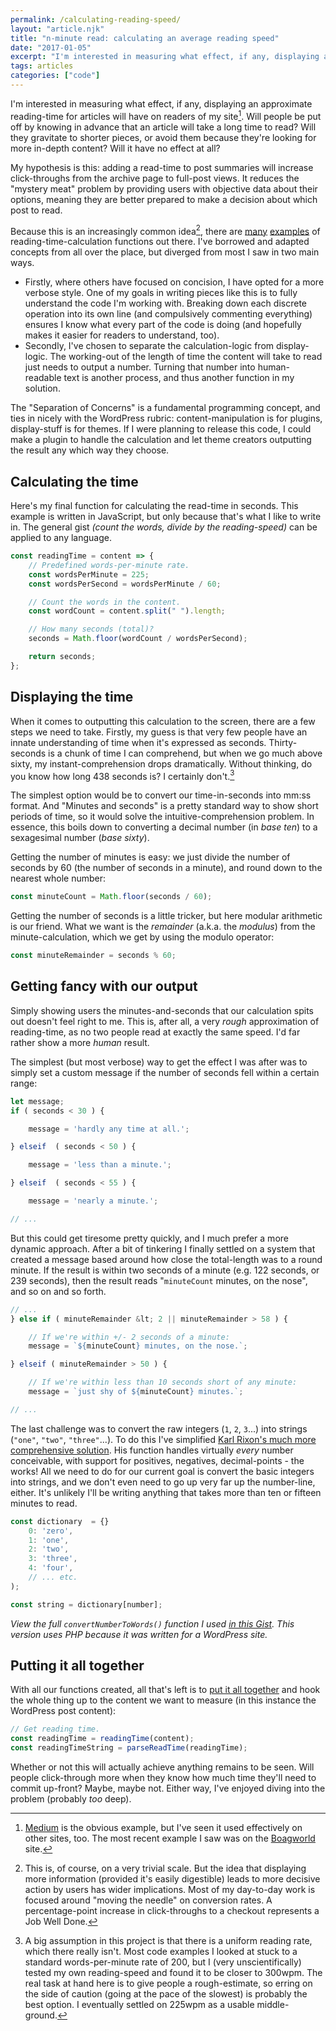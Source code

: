 ```yaml
---
permalink: /calculating-reading-speed/
layout: "article.njk"
title: "n-minute read: calculating an average reading speed"
date: "2017-01-05"
excerpt: "I'm interested in measuring what effect, if any, displaying an approximate reading-time for articles will have on readers of my site."
tags: articles
categories: ["code"]
---
```


I'm interested in measuring what effect, if any, displaying an approximate reading-time for articles will have on readers of my site[^1]. Will people be put off by knowing in advance that an article will take a long time to read? Will they gravitate to shorter pieces, or avoid them because they're looking for more in-depth content? Will it have no effect at all?

My hypothesis is this: adding a read-time to post summaries will increase click-throughs from the archive page to full-post views. It reduces the "mystery meat" problem by providing users with objective data about their options, meaning they are better prepared to make a decision about which post to read.

Because this is an increasingly common idea[^2], there are [many](http://zurb.com/forrst/posts/Medium_like_estimated_reading_time_in_PHP-G6j) [examples](https://gist.github.com/mynameispj/3170442) of reading-time-calculation functions out there. I've borrowed and adapted concepts from all over the place, but diverged from most I saw in two main ways.

-   Firstly, where others have focused on concision, I have opted for a more verbose style. One of my goals in writing pieces like this is to fully understand the code I'm working with. Breaking down each discrete operation into its own line (and compulsively commenting everything) ensures I know what every part of the code is doing (and hopefully makes it easier for readers to understand, too).
-   Secondly, I've chosen to separate the calculation-logic from display-logic. The working-out of the length of time the content will take to read just needs to output a number. Turning that number into human-readable text is another process, and thus another function in my solution.

The "Separation of Concerns" is a fundamental programming concept, and ties in nicely with the WordPress rubric: content-manipulation is for plugins, display-stuff is for themes. If I were planning to release this code, I could make a plugin to handle the calculation and let theme creators outputting the result any which way they choose.

## Calculating the time

Here's my final function for calculating the read-time in seconds. This example is written in JavaScript, but only because that's what I like to write in. The general gist _(count the words, divide by the reading-speed)_ can be applied to any language.

```js
const readingTime = content => {
    // Predefined words-per-minute rate.
    const wordsPerMinute = 225;
    const wordsPerSecond = wordsPerMinute / 60;

    // Count the words in the content.
    const wordCount = content.split(" ").length;

    // How many seconds (total)?
    seconds = Math.floor(wordCount / wordsPerSecond);

    return seconds;
};
```

## Displaying the time

When it comes to outputting this calculation to the screen, there are a few steps we need to take. Firstly, my guess is that very few people have an innate understanding of time when it's expressed as seconds. Thirty-seconds is a chunk of time I can comprehend, but when we go much above sixty, my instant-comprehension drops dramatically. Without thinking, do you know how long 438 seconds is? I certainly don't.[^3]

The simplest option would be to convert our time-in-seconds into mm:ss format. And "Minutes and seconds" is a pretty standard way to show short periods of time, so it would solve the intuitive-comprehension problem. In essence, this boils down to converting a decimal number (in _base ten_) to a sexagesimal number (_base sixty_).

Getting the number of minutes is easy: we just divide the number of seconds by 60 (the number of seconds in a minute), and round down to the nearest whole number:

```js
const minuteCount = Math.floor(seconds / 60);
```

Getting the number of seconds is a little tricker, but here modular arithmetic is our friend. What we want is the _remainder_ (a.k.a. the _modulus_) from the minute-calculation, which we get by using the modulo operator:

```js
const minuteRemainder = seconds % 60;
```

## Getting fancy with our output

Simply showing users the minutes-and-seconds that our calculation spits out doesn't feel right to me. This is, after all, a very _rough_ approximation of reading-time, as no two people read at exactly the same speed. I'd far rather show a more _human_ result.

The simplest (but most verbose) way to get the effect I was after was to simply set a custom message if the number of seconds fell within a certain range:

```js
let message;
if ( seconds < 30 ) {

    message = 'hardly any time at all.';

} elseif  ( seconds < 50 ) {

    message = 'less than a minute.';

} elseif  ( seconds < 55 ) {

    message = 'nearly a minute.';

// ...
```

But this could get tiresome pretty quickly, and I much prefer a more dynamic approach. After a bit of tinkering I finally settled on a system that created a message based around how close the total-length was to a round minute. If the result is within two seconds of a minute (e.g. 122 seconds, or 239 seconds), then the result reads "`minuteCount` minutes, on the nose", and so on and so forth.

```js
// ...
} else if ( minuteRemainder &lt; 2 || minuteRemainder > 58 ) {

    // If we're within +/- 2 seconds of a minute:
    message = `${minuteCount} minutes, on the nose.`;

} elseif ( minuteRemainder > 50 ) {

    // If we're within less than 10 seconds short of any minute:
    message = `just shy of ${minuteCount} minutes.`;

// ...
```

The last challenge was to convert the raw integers (`1`, `2`, `3`...) into strings (`"one"`, `"two"`, `"three"`...). To do this I've simplified [Karl Rixon's much more comprehensive solution](http://www.karlrixon.co.uk/writing/convert-numbers-to-words-with-php). His function handles virtually _every_ number conceivable, with support for positives, negatives, decimal-points - the works! All we need to do for our current goal is convert the basic integers into strings, and we don't even need to go up very far up the number-line, either. It's unlikely I'll be writing anything that takes more than ten or fifteen minutes to read.

```js
const dictionary  = {}
    0: 'zero',
    1: 'one',
    2: 'two',
    3: 'three',
    4: 'four',
    // ... etc.
);

const string = dictionary[number];
```

_View the full `convertNumberToWords()` function I used [in this Gist](https://gist.github.com/tomhazledine/2964e71499c4fd28e469997933982d52). This version uses PHP because it was written for a WordPress site._

## Putting it all together

With all our functions created, all that's left is to [put it all together](https://gist.github.com/tomhazledine/a5255b16a29ecb9f2ffb515158402f63) and hook the whole thing up to the content we want to measure (in this instance the WordPress post content):

```js
// Get reading time.
const readingTime = readingTime(content);
const readingTimeString = parseReadTime(readingTime);
```

Whether or not this will actually achieve anything remains to be seen. Will people click-through more when they know how much time they'll need to commit up-front? Maybe, maybe not. Either way, I've enjoyed diving into the problem (probably _too_ deep).

[^1]: [Medium](https://medium.com/remys-blog/first-impressions-of-react-ef780fb33a60#.95xzhexqq) is the obvious example, but I've seen it used effectively on other sites, too. The most recent example I saw was on the [Boagworld](https://boagworld.com/design/do-you-make-users-go-ooh) site.
[^2]: This is, of course, on a very trivial scale. But the idea that displaying more information (provided it's easily digestible) leads to more decisive action by users has wider implications. Most of my day-to-day work is focused around "moving the needle" on conversion rates. A percentage-point increase in click-throughs to a checkout represents a Job Well Done.
[^3]: A big assumption in this project is that there is a uniform reading rate, which there really isn't. Most code examples I looked at stuck to a standard words-per-minute rate of 200, but I (very unscientifically) tested my own reading-speed and found it to be closer to 300wpm. The real task at hand here is to give people a rough-estimate, so erring on the side of caution (going at the pace of the slowest) is probably the best option. I eventually settled on 225wpm as a usable middle-ground.
